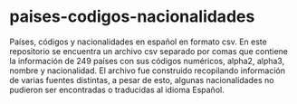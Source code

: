 # paises-codigos-nacionalidades
Países, códigos y nacionalidades en español en formato csv.
En este repositorio se encuentra un archivo csv separado por comas que contiene la información de 249 países con sus códigos numéricos, alpha2, alpha3, nombre y nacionalidad. 
El archivo fue construido recopilando información de varias fuentes distintas, a pesar de esto, algunas nacionalidades no pudieron ser encontradas o traducidas al idioma Español.
